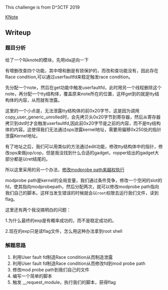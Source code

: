 This challenge is from D^3CTF 2019

[KNote](https://www.anquanke.com/post/id/193939#h3-10)



## Writeup

### 题目分析

给了一个叫knote的模块，先用ida逆向一下

有增删改查四个功能，其中增和删是有锁保护的，而改和查功能没有，因此存在Race condition,可以通过userfaultfd来稳定触发race condition。

先分配一个note，然后在get功能中触发userfaultfd，此时用另一个线程删除这个note，再分配一个tty结构体，覆盖原来note所在的位置，这样get到的就是tty结构体的内容，从而就有泄露。

这里的一个小点是，无法泄露tty结构体的前0x20字节，这是因为调用copy_user_generic_unrolled时，会先拷贝头0x20字节到寄存器，然后从寄存器拷贝到dst时才会触发userfaultfd,因此前0x20字节是之前的内容，而不是tty结构体的内容。这使得我们无法通过ops泄露kernel地址，需要用偏移0x250处的指针泄露Kernel地址。

有了地址之后，我们可以用类似的方法通过edit功能，修改tty结构体中的指针，修改ops来做jop/cop，但是我没找到什么合适的gadget，ropper给出的gadget大部分都是以ret结尾的。

所以这里采用的另一个办法，[修改modprobe path来越权执行](https://xz.aliyun.com/t/6067)

modprobe path是kernel的全局变量，我们通过条件竞争，修改一个空闲的slot的fd，使其指向modprobepath，然后分配两次，就可以修改modprobe path指向我们自己的脚本。这样当发生错误的时候就会以`root`权限去运行我们文件，读到flag。

这里还有两个我没搞明白的问题：

1.为什么最终的exp是有概率成功的，而不是稳定成功的。

2.现在的exp只是读flag文件，怎么用这种办法拿到root shell



### 解题思路

1. 利用User fault fd制造Race condition从而制造泄露
2. 利用User fault fd制造Race condition从而修改fd到mod probe path
3. 修改mod probe path到我们自己的文件
4. 编写一个简单的脚本
5. 触发 __request_module，执行我们的脚本，获得flag
